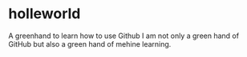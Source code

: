 # holleworld
A greenhand to learn how to use Github
I am not only a green hand of GitHub but also a green hand of mehine learning.

